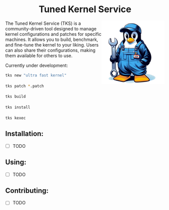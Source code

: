 <h1 align="center"> Tuned Kernel Service </h1>

<img align="right" width=200 src="misc/assets/tks-logo.png">

The Tuned Kernel Service (TKS) is a community-driven tool designed to manage kernel configurations and patches for specific machines. It allows you to build, benchmark, and fine-tune the kernel to your liking. Users can also share their configurations, making them available for others to use.

Currently under development:
```bash
tks new "ultra fast kernel"

tks patch *.patch

tks build

tks install

tks kexec
```

## Installation:

- [ ] TODO

## Using:

- [ ] TODO

## Contributing:

- [ ] TODO
